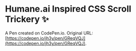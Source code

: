 # Humane.ai Inspired CSS Scroll Trickery ✨

A Pen created on CodePen.io. Original URL: [https://codepen.io/jh3y/pen/GReqVQJ](https://codepen.io/jh3y/pen/GReqVQJ).

